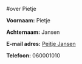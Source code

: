 

#over Pietje

**Voornaam:** Pietje

**Achternaam:** Jansen

**E-mail adres:** [Peitje Jansen](pjansen@davinci.nl)

**Telefoon:** 060001010